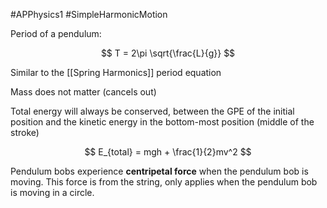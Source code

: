 #APPhysics1 #SimpleHarmonicMotion

Period of a pendulum: 

$$
T = 2\pi \sqrt{\frac{L}{g}}
$$

Similar to the [[Spring Harmonics]] period equation

Mass does not matter (cancels out)

Total energy will always be conserved, between the GPE of the initial position and the kinetic energy in the bottom-most position (middle of the stroke)

$$
 E_{total} = mgh + \frac{1}{2}mv^2
$$

Pendulum bobs experience **centripetal force** when the pendulum bob is moving. This force is from the string, only applies when the pendulum bob is moving in a circle. 

